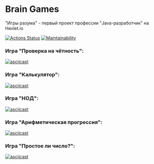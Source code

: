 # Brain Games
"Игры разума" - первый проект профессии "Java-разработчик" на Hexlet.io

[![Actions Status](https://github.com/0x8251ae8c/java-project-61/workflows/hexlet-check/badge.svg)](https://github.com/0x8251ae8c/java-project-61/actions)
[![Maintainability](https://api.codeclimate.com/v1/badges/861e8231dd8a8c4361ee/maintainability)](https://codeclimate.com/github/0x8251ae8c/java-project-61/maintainability)

### Игра "Проверка на чётность":
[![asciicast](https://asciinema.org/a/Ws1oeRzoKZbVPnDKVAecBJKVy.svg)](https://asciinema.org/a/Ws1oeRzoKZbVPnDKVAecBJKVy)

### Игра "Калькулятор":
[![asciicast](https://asciinema.org/a/zPhnO5ZheeGuxbnSpMV5M5iMu.svg)](https://asciinema.org/a/zPhnO5ZheeGuxbnSpMV5M5iMu)

### Игра "НОД":
[![asciicast](https://asciinema.org/a/qxFQKy5zWSQgu9kASeu73xheo.svg)](https://asciinema.org/a/qxFQKy5zWSQgu9kASeu73xheo)

### Игра "Арифметическая прогрессия":
[![asciicast](https://asciinema.org/a/nXmlr3WKoACb7RzKIjwQro8pG.svg)](https://asciinema.org/a/nXmlr3WKoACb7RzKIjwQro8pG)

### Игра "Простое ли число?":
[![asciicast](https://asciinema.org/a/clAFni6uQjqzdAsIWDDuidMTt.svg)](https://asciinema.org/a/clAFni6uQjqzdAsIWDDuidMTt)
